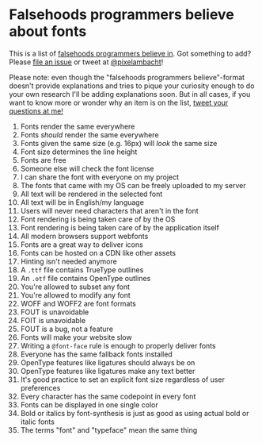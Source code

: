 # Falsehoods programmers believe about fonts

This is a list of [falsehoods programmers believe in](https://github.com/kdeldycke/awesome-falsehood). Got something to add? Please [file an issue](https://github.com/RoelN/Font-Falsehoods/issues) or tweet at [@pixelambacht](https://twitter.com/pixelambacht)!

Please note: even though the "falsehoods programmers believe"-format doesn't provide explanations and tries to pique your curiosity enough to do your own research I'll be adding explanations soon. But in all cases, if you want to know more or wonder why an item is on the list, [tweet your questions at me!](https://twitter.com/pixelambacht)

1. Fonts render the same everywhere 
1. Fonts _should_ render the same everywhere
1. Fonts given the same size (e.g. 16px) will _look_ the same size
1. Font size determines the line height
1. Fonts are free
1. Someone else will check the font license
1. I can share the font with everyone on my project
1. The fonts that came with my OS can be freely uploaded to my server
1. All text will be rendered in the selected font
1. All text will be in English/my language
1. Users will never need characters that aren't in the font
1. Font rendering is being taken care of by the OS
1. Font rendering is being taken care of by the application itself
1. All modern browsers support webfonts
1. Fonts are a great way to deliver icons
1. Fonts can be hosted on a CDN like other assets
1. Hinting isn't needed anymore
1. A `.ttf` file contains TrueType outlines
1. An `.otf` file contains OpenType outlines
1. You're allowed to subset any font
1. You're allowed to modify any font
1. WOFF and WOFF2 are font formats
1. FOUT is unavoidable
1. FOIT is unavoidable
1. FOUT is a bug, not a feature
1. Fonts will make your website slow
1. Writing a `@font-face` rule is enough to properly deliver fonts
1. Everyone has the same fallback fonts installed
1. OpenType features like ligatures should always be on
1. OpenType features like ligatures make any text better
1. It's good practice to set an explicit font size regardless of user preferences
1. Every character has the same codepoint in every font
1. Fonts can be displayed in one single color
1. Bold or italics by font-synthesis is just as good as using actual bold or italic fonts
1. The terms "font" and "typeface" mean the same thing
